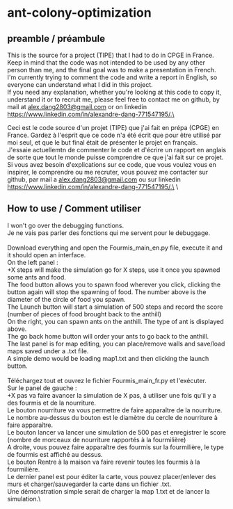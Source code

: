 # ant-colony-optimization
 
## preamble / préambule

This is the source for a project (TIPE) that I had to do in CPGE in France. Keep in mind that the code was not intended to be used by any other person than me, and the final goal was to make a presentation in French.\
I'm currently trying to comment the code and write a report in English, so everyone can understand what I did in this project.\
If you need any explanation, whether you're looking at this code to copy it, understand it or to recruit me, please feel free to contact me on github, by mail at alex.dang2803@gmail.com or on linkedin https://www.linkedin.com/in/alexandre-dang-771547195/.\

Ceci est le code source d'un projet (TIPE) que j'ai fait en prépa (CPGE) en France. Gardez à l'esprit que ce code n'a été écrit que pour être utilisé par moi seul, et que le but final était de présenter le projet en français.\
J'essaie actuellemtn de commenter le code et d'écrire un rapport en anglais de sorte que tout le monde puisse comprendre ce que j'ai fait sur ce projet.\
Si vous avez besoin d'explications sur ce code, que vous voulez vous en inspirer, le comprendre ou me recruter, vous pouvez me contacter sur github, par mail a alex.dang2803@gmail.com ou sur linkedin https://www.linkedin.com/in/alexandre-dang-771547195/.\
\
## How to use / Comment utiliser

I won't go over the debugging functions.\
Je ne vais pas parler des fonctions qui me servent pour le debuggage.\
\
Download everything and open the Fourmis_main_en.py file, execute it and it should open an interface. \
On the left panel :\
 +X steps will make the simulation go for X steps, use it once you spawned some ants and food.\
 The food button allows you to spawn food wherever you click, clicking the button again will stop the spawning of food. The number above is the diameter of the circle of food you spawn.\
 The Launch button will start a simulation of 500 steps and record the score (number of pieces of food brought back to the anthill)\
On the right, you can spawn ants on the anthill. The type of ant is displayed above.\
The go back home button will order your ants to go back to the anthill.\
The last panel is for map editing, you can place/remove walls and save/load maps saved under a .txt file.\
A simple demo would be loading map1.txt and then clicking the launch button.\
 \
Téléchargez tout et ouvrez le fichier Fourmis_main_fr.py et l'exécuter.\
Sur le panel de gauche :\
 +X pas va faire avancer la simulation de X pas, à utiliser une fois qu'il y a des fourmis et de la nourriture.\
 Le bouton nourriture va vous permettre de faire apparaître de la nourriture. Le nombre au-dessus du bouton est le diamètre du cercle de nourriture à faire apparaître.\
 Le bouton lancer va lancer une simulation de 500 pas et enregistrer le score (nombre de morceaux de nourriture rapportés à la fourmilière)\
A droite, vous pouvez faire apparaître des fourmis sur la fourmilière, le type de fourmis est affiché au dessus.\
Le bouton Rentre à la maison va faire revenir toutes les fourmis à la fourmilière.\
Le dernier panel est pour éditer la carte, vous pouvez placer/enlever des murs et charger/sauvegarder la carte dans un fichier .txt.\
Une démonstration simple serait de charger la map 1.txt et de lancer la simulation.\

